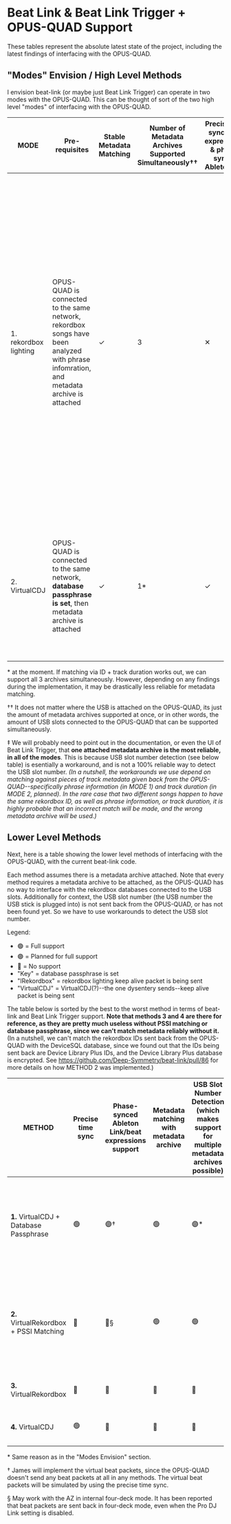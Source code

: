 # Beat Link & Beat Link Trigger + OPUS-QUAD Support

These tables represent the absolute latest state of the project, including the latest findings of interfacing with the OPUS-QUAD.

## "Modes" Envision / High Level Methods

I envision beat-link (or maybe just Beat Link Trigger) can operate in two modes with the OPUS-QUAD. This can be thought of sort of the two high level "modes" of interfacing with the OPUS-QUAD.

| MODE                  | Pre-requisites                                                                                                                           | Stable Metadata Matching | Number of Metadata Archives Supported Simultaneously†† | Precise time sync, beat expressions, & phase-synced Ableton Link | Reliability with multiple metadata archives‡ | Notes                                                                                                                                                                                                                                                                                                                                                                                |
| --------------------- | ---------------------------------------------------------------------------------------------------------------------------------------- | ------------------------ | ------------------------------------------------------ | ---------------------------------------------------------------- | -------------------------------------------- | ------------------------------------------------------------------------------------------------------------------------------------------------------------------------------------------------------------------------------------------------------------------------------------------------------------------------------------------------------------------------------------ |
| 1. rekordbox lighting | OPUS-QUAD is connected to the same network, rekordbox songs have been analyzed with phrase infomration, and metadata archive is attached | ✓                        | 3                                                      | ✕                                                                | Reliable                                     | Most stable mode at the moment, phrase triggers work well in my experience, and timecode interpolation is okay-ish. This mode _may_ work for the AZ as well. However note, beat expressions nor Ableton Link phase-syncing is not supported, since beat packets are not sent back (although we have seen the AZ send back beat packets in four-deck mode? But not the OPUS forsure). |
| 2. VirtualCDJ         | OPUS-QUAD is connected to the same network, **database passphrase is set**, then metadata archive is attached                            | ✓                        | 1\*                                                    | ✓                                                                | Most reliable                                | Newest mode due to the recent findings of absolute position packets being sent back, by sending VirtualCDJ keep alive packets. However, this needs work.                                                                                                                                                                                                                             |

\* at the moment. If matching via ID + track duration works out, we can support all 3 archives simultaneously. However, depending on any findings during the implementation, it may be drastically less reliable for metadata matching.

†† It does not matter where the USB is attached on the OPUS-QUAD, its just the amount of metadata archives supported at once, or in other words, the amount of USB slots connected to the OPUS-QUAD that can be supported simultaneously.

‡ We will probably need to point out in the documentation, or even the UI of Beat Link Trigger, that **one attached metadata archive is the most reliable, in all of the modes**. This is because USB slot number detection (see below table) is esentially a workaround, and is not a 100% reliable way to detect the USB slot number. _(In a nutshell, the workarounds we use depend on matching against pieces of track metadata given back from the OPUS-QUAD--specifically phrase information (in MODE 1) and track duration (in MODE 2, planned). In the rare case that two different songs happen to have the same rekordbox ID, as well as phrase information, or track duration, it is highly probable that an incorrect match will be made, and the wrong metadata archive will be used.)_

## Lower Level Methods

Next, here is a table showing the lower level methods of interfacing with the OPUS-QUAD, with the current beat-link code.

Each method assumes there is a metadata archive attached. Note that every method requires a metadata archive to be attached, as the OPUS-QUAD has no way to interface with the rekordbox databases connected to the USB slots. Additionally for context, the USB slot number (the USB number the USB stick is plugged into) is not sent back from the OPUS-QUAD, or has not been found yet. So we have to use workarounds to detect the USB slot number.

Legend:

- 🟢 = Full support
- 🟣 = Planned for full support
- 🔴 = No support
- "Key" = database passphrase is set
- "lRekordbox" = rekordbox lighting keep alive packet is being sent
- "VirtualCDJ" = VirtualCDJ(?)--the one dysentery sends--keep alive packet is being sent

The table below is sorted by the best to the worst method in terms of beat-link and Beat Link Trigger support. **Note that methods 3 and 4 are there for reference, as they are pretty much useless without PSSI matching or database passphrase, since we can't match metadata reliably without it.** (In a nutshell, we can't match the rekordbox IDs sent back from the OPUS-QUAD with the DeviceSQL database, since we found out that the IDs being sent back are Device Library Plus IDs, and the Device Library Plus database is encrypted. See https://github.com/Deep-Symmetry/beat-link/pull/86 for more details on how METHOD 2 was implemented.)

| METHOD                                  | Precise time sync | Phase-synced Ableton Link/beat expressions support | Metadata matching with metadata archive | USB Slot Number Detection (which makes support for multiple metadata archives possible) | Mode this method is used in | Will this work with AZ in internal four-deck mode, when Pro DJ Link setting is disabled? |
| --------------------------------------- | ----------------- | -------------------------------------------------- | --------------------------------------- | --------------------------------------------------------------------------------------- | --------------------------- | ---------------------------------------------------------------------------------------- |
| **1.** VirtualCDJ + Database Passphrase | 🟢                | 🟣†                                                | 🟢                                      | 🟣\*                                                                                    | MODE 2                      | No? AZ doesn't send absolute packets back when using internal four-deck?                 |
| **2.** VirtualRekordbox + PSSI Matching | 🔴                | 🔴§                                                | 🟢                                      | 🟢                                                                                      | MODE 1                      | Maybe? I think rekordbox lighting is supported even when using internal four-deck?       |
| **3.** VirtualRekordbox                 | 🔴                | 🔴                                                 | 🔴                                      | 🔴                                                                                      | None                        | Same reason as METHOD 2                                                                  |
| **4.** VirtualCDJ                       | 🟢                | 🔴                                                 | 🔴                                      | 🔴                                                                                      | None                        | Same reason as METHOD 1                                                                  |

\* Same reason as in the "Modes Envision" section.

† James will implement the virtual beat packets, since the OPUS-QUAD doesn't send any beat packets at all in any methods. The virtual beat packets will be simulated by using the precise time sync.

§ May work with the AZ in internal four-deck mode. It has been reported that beat packets are sent back in four-deck mode, even when the Pro DJ Link setting is disabled.
